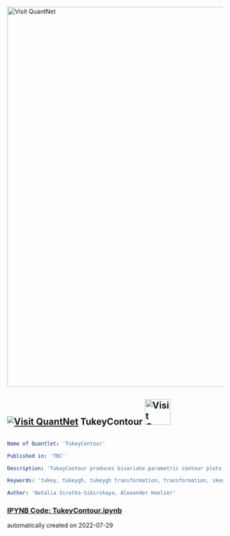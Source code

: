 [<img src="https://github.com/QuantLet/Styleguide-and-FAQ/blob/master/pictures/banner.png" width="888" alt="Visit QuantNet">](http://quantlet.de/)

## [<img src="https://github.com/QuantLet/Styleguide-and-FAQ/blob/master/pictures/qloqo.png" alt="Visit QuantNet">](http://quantlet.de/) **TukeyContour** [<img src="https://github.com/QuantLet/Styleguide-and-FAQ/blob/master/pictures/QN2.png" width="60" alt="Visit QuantNet 2.0">](http://quantlet.de/)

```yaml

Name of Quantlet: 'TukeyContour'

Published in: 'TBC'

Description: 'TukeyContour produces bivariate parametric contour plots of tukey transformed variables'

Keywords: 'tukey, tukeygh, tukeygh transformation, transformation, skew, kurtosis, heavy tails'

Author: 'Natalia Sirotko-Sibirskaya, Alexander Hoelzer'

```

### [IPYNB Code: TukeyContour.ipynb](TukeyContour.ipynb)


automatically created on 2022-07-29